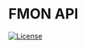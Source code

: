 # FMON API

[![License](https://img.shields.io/packagist/l/laravel/framework)](https://packagist.org/packages/laravel/lumen-framework)
